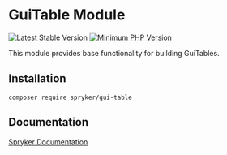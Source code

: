 # GuiTable Module
[![Latest Stable Version](https://poser.pugx.org/spryker/gui-table/v/stable.svg)](https://packagist.org/packages/spryker/gui-table)
[![Minimum PHP Version](https://img.shields.io/badge/php-%3E%3D%208.0-8892BF.svg)](https://php.net/)

This module provides base functionality for building GuiTables.

## Installation

```
composer require spryker/gui-table
```

## Documentation

[Spryker Documentation](https://docs.spryker.com)
